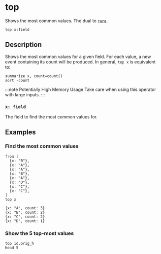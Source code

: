 # top

Shows the most common values. The dual to [`rare`](rare.md).

```tql
top x:field
```

## Description

Shows the most common values for a given field. For each value, a new event
containing its count will be produced. In general, `top x` is equivalent to:

```tql
summarize x, count=count()
sort -count
```

:::note Potentially High Memory Usage
Take care when using this operator with large inputs.
:::

### `x: field`

The field to find the most common values for.

## Examples

### Find the most common values

```tql
from [
  {x: "B"},
  {x: "A"},
  {x: "A"},
  {x: "B"},
  {x: "A"},
  {x: "D"},
  {x: "C"},
  {x: "C"},
]
top x
```

```
{x: "A", count: 3}
{x: "B", count: 2}
{x: "C", count: 2}
{x: "D", count: 1}
```

### Show the 5 top-most values

```tql
top id.orig_h
head 5
```
